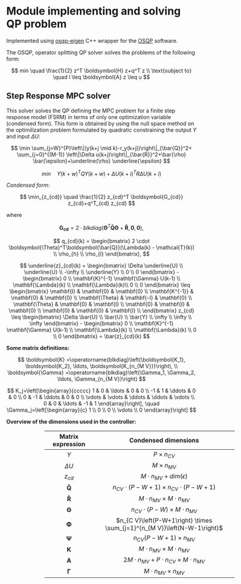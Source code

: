 
# Module implementing and solving QP problem

Implemented using [osqp-eigen](https://github.com/robotology/osqp-eigen) C++ wrapper for the [OSQP](https://osqp.org/) software.

The OSQP, operator splitting QP solver solves the problems of the following form:

$$ min \quad \frac{1}{2} z^T \boldsymbol{H} z+q^T z \\ 
\text{subject to} \quad l \leq \boldsymbol{A} z \leq u $$ 

## Step Response MPC solver

This solver solves the QP defining the MPC problem for a finite step response model (FSRM) in terms of only one optimization variable (condensed form). This form is obtained by using the null space method on the optimilization problem formulated by quadratic constraining the output $Y$ and input $\Delta U$: 

$$ \min \sum_{j=W}^{P}\left\|(y(k+j \mid k)-r_y(k+j))\right\|_{\bar{Q}}^2+ \sum_{j=0}^{(M-1)} \left\|\Delta u(k+j)\right\|_{\bar{R}}^2+\bar{\rho} \bar{\epsilon}+\underline{\rho} \underline{\epsilon} $$ 

$$ min \quad Y(k+w)^TQY(k+w) + \Delta U(k+i)^TR\Delta U(k+i) $$

*Condensed form:*

$$ \min_{z_{cd}} \quad \frac{1}{2} z_{cd}^T \boldsymbol{G_{cd}} z_{cd}+q^T_{cd} z_{cd} $$

where 

$$ \boldsymbol{G_{cd}} = 2 \cdot blkdiag( \boldsymbol{\Theta}^{T} \boldsymbol{\bar{Q}} \boldsymbol{\Theta} + \boldsymbol{\bar{R}}, \boldsymbol{0}, \boldsymbol{0}), $$

$$ q_{cd}(k) = \begin{bmatrix} 2 \cdot \boldsymbol{\Theta}^T\boldsymbol{\bar{Q}}(\Lambda(k) - \mathcal{T}(k)) \\ \rho_{h} \\ \rho_{l} \end{bmatrix}, $$ 

$$ \underline{z}_{cd}(k) = \begin{bmatrix}
        \Delta \underline{U} \\ \underline{U} \\ -\infty \\ \underline{Y} \\ 0 \\ 0
    \end{bmatrix} - \begin{bmatrix} 0 \\ \mathbf{K}^{-1} \mathbf{\Gamma} U(k-1) \\ \mathbf{\Lambda}(k) \\ \mathbf{\Lambda}(k)\\ 0 \\ 0 \end{bmatrix} \leq 
    \begin{bmatrix}
    \mathbf{I} & \mathbf{0} & \mathbf{0} \\
    \mathbf{K^{-1}} & \mathbf{0} & \mathbf{0} \\
    \mathbf{\Theta} & \mathbf{-I} & \mathbf{0} \\
    \mathbf{\Theta} & \mathbf{0} & \mathbf{I} \\
    \mathbf{0} & \mathbf{I} & \mathbf{0} \\
    \mathbf{0} & \mathbf{0} & \mathbf{I} \\
    \end{bmatrix} z_{cd} \leq \begin{bmatrix}
        \Delta \bar{U} \\ \bar{U} \\ \bar{Y} \\ \infty \\ \infty \\ \infty
    \end{bmatrix} - \begin{bmatrix} 0 \\ \mathbf{K}^{-1} \mathbf{\Gamma} U(k-1) \\ \mathbf{\Lambda}(k) \\ \mathbf{\Lambda}(k) \\ 0 \\ 0 \end{bmatrix} = \bar{z}_{cd}(k) $$

**Some matrix definitions:**

$$ \boldsymbol{K} =\operatorname{blkdiag}\left(\boldsymbol{K_1}, \boldsymbol{K_2}, \ldots, \boldsymbol{K_{n_{M V}}}\right), \\
        \boldsymbol{\Gamma} =\operatorname{blkdiag}\left(\Gamma_1, \Gamma_2, \ldots, \Gamma_{n_{M V}}\right) $$

$$ K_j=\left[\begin{array}{ccccc}
    1 & 0 & \ldots & 0 & 0 \\
    -1 & 1 & \ddots & 0 & 0 \\
    0 & -1 & \ddots & 0 & 0 \\
    \vdots & \vdots & \ddots & \ddots & \vdots \\
    0 & 0 & \ldots & -1 & 1
    \end{array}\right], \quad \Gamma_j=\left[\begin{array}{c}
    1 \\
    0 \\
    0 \\
    \vdots \\
    0
    \end{array}\right] $$
  
**Overview of the dimensions used in the controller:**

<div style="margin-left: 20%;
            margin-right: auto;
            width: 100%">

| Matrix expression | Condensed dimensions |
| :-: | :-: |
| $Y$ | $P \times n_{CV}$  |
| $\Delta U$ | $M \times n_{MV}$  |
| $z_{cd}$  | $M \cdot n_{MV} + dim(\epsilon)$  |
| $\boldsymbol{\bar{Q}}$ | $n_{CV} \cdot (P - W + 1) \times n_{CV} \cdot (P - W + 1)$  |
| $\boldsymbol{\bar{R}}$ | $M \cdot n_{MV}  \times M \cdot n_{MV}$ |
| $\boldsymbol{\Theta}$  | $n_{CV} \cdot (P-W) \times M \cdot n_{MV}$ |
| $\boldsymbol{\Phi}$ | $n_{C V}\left(P-W+1\right) \times \sum_{j=1}^{n_{M V}}\left(N-W-1\right)$ |
| $\boldsymbol{\Psi}$ | $n_{C V}\left(P-W+1\right) \times n_{M V}$ |
| $\boldsymbol{K}$ | $M \cdot n_{MV} \times M \cdot n_{MV}$ |
| $\boldsymbol{A}$ | $2M \cdot n_{MV} + P \cdot n_{CV } \times M \cdot n_{MV}$|
| $\boldsymbol{\Gamma}$ | $M \cdot n_{MV} \times n_{MV}$  |


</div>
